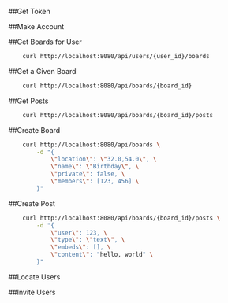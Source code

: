##Get Token


##Make Account


##Get Boards for User

```sh
	curl http://localhost:8080/api/users/{user_id}/boards
```

##Get a Given Board

```sh
	curl http://localhost:8080/api/boards/{board_id}
```

##Get Posts

```sh
	curl http://localhost:8080/api/boards/{board_id}/posts
```

##Create Board

```sh
	curl http://localhost:8080/api/boards \
		-d "{
			\"location\": \"32.0,54.0\", \
			\"name\": \"Birthday\", \
			\"private\": false, \
			\"members\": [123, 456] \
		}"	
```

##Create Post

```sh
	curl http://localhost:8080/api/boards/{board_id}/posts \
		-d "{
			\"user\": 123, \
			\"type\": \"text\", \
			\"embeds\": [], \
			\"content\": "hello, world" \
		}"	
```

##Locate Users

##Invite Users
